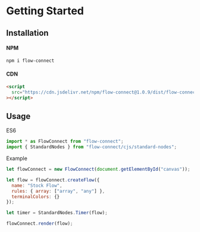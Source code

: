 # Getting Started

## Installation

#### NPM

```bash
npm i flow-connect
```

#### CDN

```html
<script
  src="https://cdn.jsdelivr.net/npm/flow-connect@1.0.9/dist/flow-connect.js"
></script>
```

## Usage

ES6

```js
import * as FlowConnect from "flow-connect";
import { StandardNodes } from "flow-connect/cjs/standard-nodes";
```

Example

```js
let flowConnect = new FlowConnect(document.getElementById("canvas"));

let flow = flowConnect.createFlow({
  name: "Stock Flow",
  rules: { array: ["array", "any"] },
  terminalColors: {}
});

let timer = StandardNodes.Timer(flow);

flowConnect.render(flow);
```
